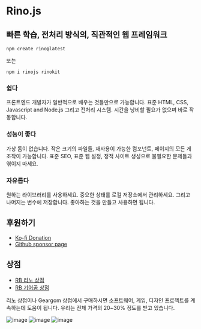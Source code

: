 # Rino.js

## 빠른 학습, 전처리 방식의, 직관적인 웹 프레임워크

```
npm create rino@latest
```

또는

```
npm i rinojs rinokit
```

### 쉽다

프론트엔드 개발자가 일반적으로 배우는 것들만으로 가능합니다. 표준 HTML, CSS, Javascript and Node.js 그리고 전처리 시스템. 시간을 낭비할 필요가 없으며 바로 작동합니다.

### 성능이 좋다

가상 돔이 없습니다. 작은 크기의 파일들, 재사용이 가능한 컴포넌트, 페이지의 모든 게 조작이 가능합니다. 표준 SEO, 표준 웹 설정, 정적 사이트 생성으로 불필요한 문제들과 엮이지 마세요.

### 자유롭다

원하는 라이브러리를 사용하세요. 중요한 상태를 로컬 저장소에서 관리하세요. 그리고 나머지는 변수에 저장합니다. 좋아하는 것을 만들고 사용하면 됩니다.

## 후원하기

- [Ko-fi Donation](https://ko-fi.com/opdev1004)
- [Github sponsor page](https://github.com/sponsors/opdev1004)

## 상점

- [RB 리노 상점](https://www.redbubble.com/shop/ap/149559711)
- [RB 기어곰 상점](https://www.redbubble.com/people/Geargom/shop)

리노 상점이나 Geargom 상점에서 구매하시면 소프트웨어, 게임, 디자인 프로젝트를 계속하는데 도움이 됩니다. 우리는 전체 가격의 20~30% 정도를 받고 있습니다.

![image](/assets/rino_bucket_hat.jpg)
![image](/assets/rino_desk_mat.jpg)
![image](/assets/rino_backpack.jpg)
